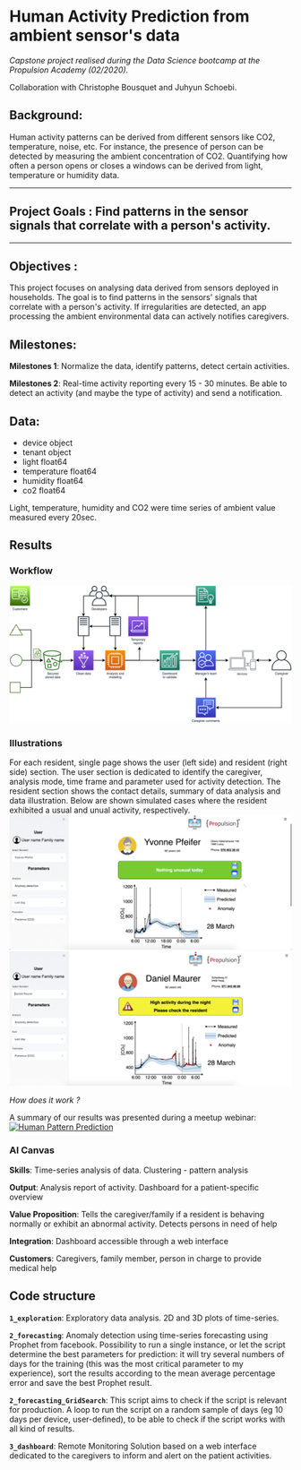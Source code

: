 # Human Activity Prediction from ambient sensor's data

*Capstone project realised during the Data Science bootcamp at the Propulsion Academy (02/2020).*

Collaboration with Christophe Bousquet and Juhyun Schoebi.

## Background:
Human activity patterns can be derived from different sensors like CO2, temperature, noise, etc. For instance, the presence of person can be detected by measuring the ambient concentration of CO2. Quantifying how often a person opens or closes a windows can be derived from light, temperature or humidity data.

***
## Project Goals : Find patterns in the sensor signals that correlate with a person's activity.

***

## Objectives :
This project focuses on analysing data derived from sensors deployed in households. The goal is to find patterns in the sensors' signals that correlate with a person's activity. If irregularities are detected, an app processing the ambient environmental data can actively notifies caregivers.

## Milestones:
**Milestones 1**: Normalize the data, identify patterns, detect certain activities.

**Milestones 2**: Real-time activity reporting every 15 - 30 minutes. Be able to detect an activity (and maybe the type of activity) and send a notification.

## Data:
- device                                object
- tenant                                object
- light                                float64
- temperature                          float64
- humidity                             float64
- co2                                  float64

Light, temperature, humidity and CO2 were time series of ambient value measured every 20sec.

## Results
### Workflow
![Workflow](Workflow_.png)

### Illustrations
For each resident, single page shows the user (left side) and resident (right side) section. The user section is dedicated to identify the caregiver, analysis mode, time frame and parameter used for activity detection. The resident section shows the contact details, summary of data analysis and data illustration. Below are shown simulated cases where the resident exhibited a usual and unual activity, respectively.
![Usual Activity](Usual_Activity.png)
![Unusual Activity](Unusual_Activity.png)

*How does it work ?* 

A summary of our results was presented during a meetup webinar:
[![Human Pattern Prediction](http://img.youtube.com/vi/AL4BGwj-aBA/0.jpg)](http://www.youtube.com/watch?v=AL4BGwj-aBA "Predictive Analytics")

### AI Canvas
**Skills**: Time-series analysis of data. Clustering - pattern analysis

**Output**: Analysis report of activity. Dashboard for a patient-specific overview

**Value Proposition**: Tells the caregiver/family if a resident is behaving normally or exhibit an abnormal activity. Detects persons in need of help

**Integration**: Dashboard accessible through a web interface

**Customers**: Caregivers, family member, person in charge to provide medical help

## Code structure

**`1_exploration`**: Exploratory data analysis. 2D and 3D plots of time-series.

**`2_forecasting`**: Anomaly detection using time-series forecasting using Prophet from facebook. Possibility to run a single instance, or let the script determine the best parameters for prediction: it will try several numbers of days for the training (this was the most critical parameter to my experience), sort the results according to the mean average percentage error and save the best Prophet result. 

**`2_forecasting_GridSearch`**: This script aims to check if the script is relevant for production. A loop to run the script on a random sample of days (eg 10 days per device, user-defined), to be able to check if the script works with all kind of results.

**`3_dashboard`**:  Remote Monitoring Solution based on a web interface dedicated to the caregivers to inform and alert on the patient activities.
